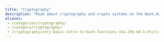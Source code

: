 ```yaml
---
title: "Cryptography"
description: "Read about cryptography and crypto systems on the Boot.dev blog"
aliases:
 - /categories/cryptography/
 - /category/cryptography/
 - /cryptography/very-basic-intro-to-hash-functions-sha-256-md-5-etc/cryptography/how-sha-2-works-step-by-step-sha-256/
---
```

